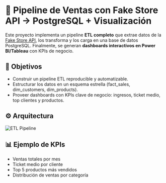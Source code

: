 # 🛒 Pipeline de Ventas con Fake Store API → PostgreSQL + Visualización

Este proyecto implementa un pipeline **ETL completo** que extrae datos de la [Fake Store API](https://fakestoreapi.com/), 
los transforma y los carga en una base de datos PostgreSQL. 
Finalmente, se generan **dashboards interactivos en Power BI/Tableau** con KPIs de negocio.

## 🎯 Objetivos
- Construir un pipeline ETL reproducible y automatizable.
- Estructurar los datos en un esquema estrella (fact_sales, dim_customers, dim_products).
- Proveer dashboards con KPIs clave de negocio: ingresos, ticket medio, top clientes y productos.

## ⚙️ Arquitectura
![ETL Pipeline](docs/arquitectura.png)

## 📊 Ejemplo de KPIs
- Ventas totales por mes
- Ticket medio por cliente
- Top 5 productos más vendidos
- Distribución de ventas por categoría

